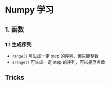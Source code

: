 # Numpy 学习

## 1. 函数

### 1.1 生成序列

- `range()` 可生成一定 step 的序列，但只能整数
- `arange()` 可生成一定 step 的序列，可以是浮点数

## Tricks